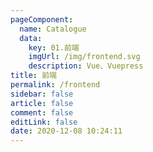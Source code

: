 ```yaml
---
pageComponent: 
  name: Catalogue
  data: 
    key: 01.前端
    imgUrl: /img/frontend.svg
    description: Vue、Vuepress
title: 前端
permalink: /frontend
sidebar: false
article: false
comment: false
editLink: false
date: 2020-12-08 10:24:11
---
```


